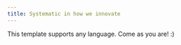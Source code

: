 ```yaml
---
title: Systematic in how we innovate
---
```


This template supports any language. Come as you are! :)

